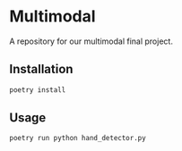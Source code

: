 # Multimodal

A repository for our multimodal final project.

## Installation

```bash
poetry install
```

## Usage

```bash
poetry run python hand_detector.py
```

